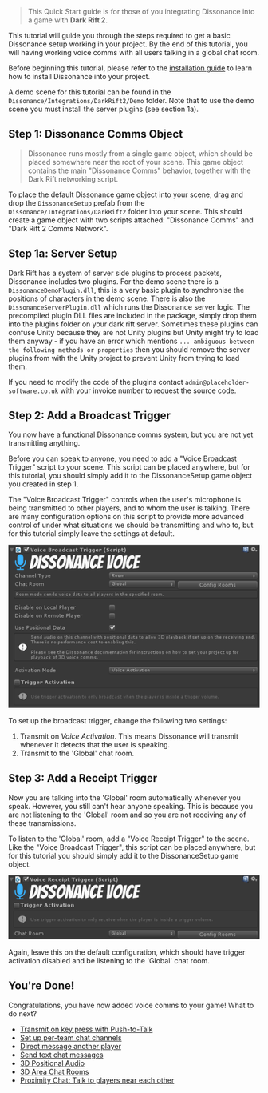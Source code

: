 > This Quick Start guide is for those of you integrating Dissonance into a game with **Dark Rift 2**.

This tutorial will guide you through the steps required to get a basic Dissonance setup working in your project. By the end of this tutorial, you will having working voice comms with all users talking in a global chat room.

Before beginning this tutorial, please refer to the [installation guide](Getting-Started.md) to learn how to install Dissonance into your project.

A demo scene for this tutorial can be found in the `Dissonance/Integrations/DarkRift2/Demo` folder. Note that to use the demo scene you must install the server plugins (see section 1a).

## Step 1: Dissonance Comms Object

> Dissonance runs mostly from a single game object, which should be placed somewhere near the root of your scene. This game object contains the main "Dissonance Comms" behavior, together with the Dark Rift networking script.

To place the default Dissonance game object into your scene, drag and drop the `DissonanceSetup` prefab from the `Dissonance/Integrations/DarkRift2` folder into your scene. This should create a game object with two scripts attached: "Dissonance Comms" and "Dark Rift 2 Comms Network".

## Step 1a: Server Setup

Dark Rift has a system of server side plugins to process packets, Dissonance includes two plugins. For the demo scene there is a `DissonanceDemoPlugin.dll`, this is a very basic plugin to synchronise the positions of characters in the demo scene. There is also the `DissonanceServerPlugin.dll` which runs the Dissonance server logic. The precompiled plugin DLL files are included in the package, simply drop them into the plugins folder on your dark rift server. Sometimes these plugins can confuse Unity because they are not Unity plugins but Unity might try to load them anyway - if you have an error which mentions `... ambiguous between the following methods or properties` then you should remove the server plugins from with the Unity project to prevent Unity from trying to load them.

If you need to modify the code of the plugins contact `admin@placeholder-software.co.uk` with your invoice number to request the source code.

## Step 2: Add a Broadcast Trigger

You now have a functional Dissonance comms system, but you are not yet transmitting anything.

Before you can speak to anyone, you need to add a "Voice Broadcast Trigger" script to your scene. This script can be placed anywhere, but for this tutorial, you should simply add it to the DissonanceSetup game object you created in step 1.

The "Voice Broadcast Trigger" controls when the user's microphone is being transmitted to other players, and to whom the user is talking. There are many configuration options on this script to provide more advanced control of under what situations we should be transmitting and who to, but for this tutorial simply leave the settings at default.

![Broadcast Trigger Configuration](../images/VoiceBroadcastTrigger_Default.png)

To set up the broadcast trigger, change the following two settings:
1. Transmit on *Voice Activation*. This means Dissonance will transmit whenever it detects that the user is speaking.
2. Transmit to the 'Global' chat room.

## Step 3: Add a Receipt Trigger

Now you are talking into the 'Global' room automatically whenever you speak. However, you still can't hear anyone speaking. This is because you are not listening to the 'Global' room and so you are not receiving any of these transmissions.

To listen to the 'Global' room, add a "Voice Receipt Trigger" to the scene. Like the "Voice Broadcast Trigger", this script can be placed anywhere, but for this tutorial you should simply add it to the DissonanceSetup game object.

![Receipt Trigger Configuration](../images/VoiceReceiptTrigger_Default.png)

Again, leave this on the default configuration, which should have trigger activation disabled and be listening to the 'Global' chat room.

## You're Done!

Congratulations, you have now added voice comms to your game! What to do next?

* [Transmit on key press with Push-to-Talk](../Tutorials/Push-to-Talk.md)
* [Set up per-team chat channels](../Tutorials/Team-Chat-Rooms.md)
* [Direct message another player](../Tutorials/Direct-Player-Transmit.md)
* [Send text chat messages](../Tutorials/Text-Chat.md)
* [3D Positional Audio](../Tutorials/Position-Tracking.md)
* [3D Area Chat Rooms](../Tutorials/Collider-Chat-Room.md)
* [Proximity Chat: Talk to players near each other](../Tutorials/Proximity-Chat.md)